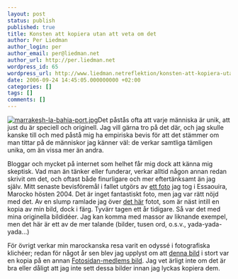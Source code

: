 ```yaml
---
layout: post
status: publish
published: true
title: Konsten att kopiera utan att veta om det
author: Per Liedman
author_login: per
author_email: per@liedman.net
author_url: http://per.liedman.net
wordpress_id: 65
wordpress_url: http://www.liedman.netreflektion/konsten-att-kopiera-utan-att-veta-om-det/
date: 2006-09-24 14:45:05.000000000 +02:00
categories: []
tags: []
comments: []
---
```

<a href='http://per.liedman.net/wp-content/uploads/2007/05/marrakesh-la-bahia-port.jpg' title='marrakesh-la-bahia-port.jpg'><img src='http://per.liedman.net/wp-content/uploads/2007/05/marrakesh-la-bahia-port.thumbnail.jpg' alt='marrakesh-la-bahia-port.jpg' class="right"/></a>Det påstås ofta att varje människa är unik, att just du är speciell och originell. Jag vill gärna tro på det där, och jag skulle kanske till och med påstå mig ha empiriska bevis för att det stämmer om man tittar på de människor jag känner väl: de verkar samtliga tämligen unika, om än vissa mer än andra.

Bloggar och mycket på internet som helhet får mig dock att känna mig skeptisk. Vad man än tänker eller funderar, verkar alltid någon annan redan skrivit om det, och oftast både finurligare och mer eftertänksamt än jag själv. Mitt senaste bevisföremål i fallet utgörs av <a href="http://www.liedman.net/gallery/v/semester/marocko/marocko_essaouira/Essaouira+-+gata.jpg.html">ett foto</a> jag tog i Essaouira, Marocko hösten 2004. Det är inget fantastiskt foto, men jag var rätt nöjd med det. Av en slump ramlade jag över <a href="http://www.juergen-reichmann.de/afrika/ma/essaouira/essaouira_023865.html">det här</a> fotot, som är näst intill en kopia av min bild, dock i färg. Tyvärr tagen ett år tidigare. Så var det med mina originella bildidéer. Jag kan komma med massor av liknande exempel, men det här är ett av de mer talande (bilder, tusen ord, o.s.v., yada-yada-yada...)

För övrigt verkar min marockanska resa varit en odyssé i fotografiska klichéer; redan för något år sen blev jag upplyst om att <a href="http://www.liedman.net/gallery/v/semester/marocko/marocko_marrakesh/Marrakesh+-+la+Bahia+port.jpg.html">denna bild</a> i stort var en kopia på en annan <a href="http://www.fotosidan.se/gallery/viewpic.htm/298412.htm">Fotosidan-medlems bild</a>. Jag vet ärligt inte om det är bra eller dåligt att jag inte sett dessa bilder innan jag lyckas kopiera dem.
